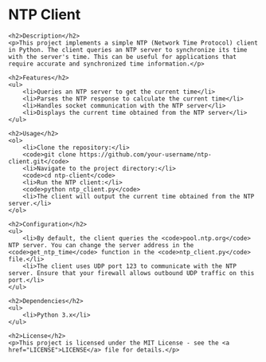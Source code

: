 <!DOCTYPE html>
<html lang="en">
<head>
    <meta charset="UTF-8">
    <meta http-equiv="X-UA-Compatible" content="IE=edge">
    <meta name="viewport" content="width=device-width, initial-scale=1.0">
    <title>NTP Client README</title>
</head>
<body>
    <h1>NTP Client</h1>

    <h2>Description</h2>
    <p>This project implements a simple NTP (Network Time Protocol) client in Python. The client queries an NTP server to synchronize its time with the server's time. This can be useful for applications that require accurate and synchronized time information.</p>

    <h2>Features</h2>
    <ul>
        <li>Queries an NTP server to get the current time</li>
        <li>Parses the NTP response to calculate the current time</li>
        <li>Handles socket communication with the NTP server</li>
        <li>Displays the current time obtained from the NTP server</li>
    </ul>

    <h2>Usage</h2>
    <ol>
        <li>Clone the repository:</li>
        <code>git clone https://github.com/your-username/ntp-client.git</code>
        <li>Navigate to the project directory:</li>
        <code>cd ntp-client</code>
        <li>Run the NTP client:</li>
        <code>python ntp_client.py</code>
        <li>The client will output the current time obtained from the NTP server.</li>
    </ol>

    <h2>Configuration</h2>
    <ul>
        <li>By default, the client queries the <code>pool.ntp.org</code> NTP server. You can change the server address in the <code>get_ntp_time</code> function in the <code>ntp_client.py</code> file.</li>
        <li>The client uses UDP port 123 to communicate with the NTP server. Ensure that your firewall allows outbound UDP traffic on this port.</li>
    </ul>

    <h2>Dependencies</h2>
    <ul>
        <li>Python 3.x</li>
    </ul>

    <h2>License</h2>
    <p>This project is licensed under the MIT License - see the <a href="LICENSE">LICENSE</a> file for details.</p>
</body>
</html>
